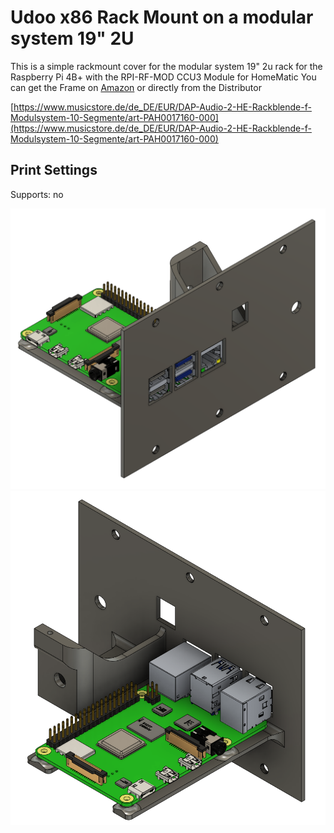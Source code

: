# Udoo x86 Rack Mount on a modular system 19" 2U
This is a simple rackmount cover for the modular system 19" 2u rack for the Raspberry Pi 4B+ with the RPI-RF-MOD CCU3 Module for HomeMatic
You can get the Frame on [Amazon](https://www.amazon.com?linkCode=ll2&tag=thingiverse09-20&linkId=e4759bff1fa9a55a0f897d801ce2d765&language=en_US&ref_=as_li_ss_tl) or directly from the Distributor

[https://www.musicstore.de/de_DE/EUR/DAP-Audio-2-HE-Rackblende-f-Modulsystem-10-Segmente/art-PAH0017160-000](https://www.musicstore.de/de_DE/EUR/DAP-Audio-2-HE-Rackblende-f-Modulsystem-10-Segmente/art-PAH0017160-000)

## Print Settings
Supports: no





![Preview](https://github.com/LeDomme/cad_models/blob/main/Raspberry_Pi_4B%2B__HomeMatic_RPI-RF-MOD_RackMount_on_a_modular_system_19inch_2U/res/front.png)
![Preview](https://github.com/LeDomme/cad_models/blob/main/Raspberry_Pi_4B%2B__HomeMatic_RPI-RF-MOD_RackMount_on_a_modular_system_19inch_2U/res/back.png)
